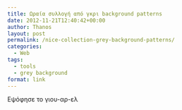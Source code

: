 ```yaml
---
title: Ωραία συλλογή από γκρι background patterns
date: 2012-11-21T12:40:42+00:00
author: Thanos
layout: post
permalink: /nice-collection-grey-background-patterns/
categories:
  - Web
tags:
  - tools
  - grey background
format: link
---
```

Εψόφησε το γιου-αρ-ελ
